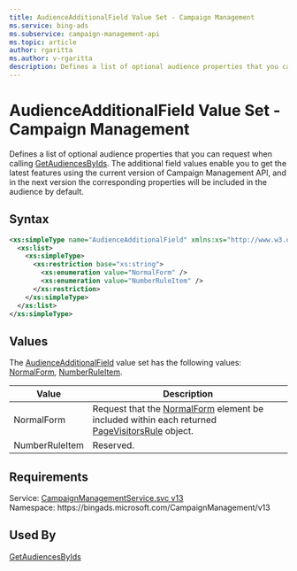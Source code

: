 ```yaml
---
title: AudienceAdditionalField Value Set - Campaign Management
ms.service: bing-ads
ms.subservice: campaign-management-api
ms.topic: article
author: rgaritta
ms.author: v-rgaritta
description: Defines a list of optional audience properties that you can request when calling GetAudiencesByIds.
---
```

# AudienceAdditionalField Value Set - Campaign Management
Defines a list of optional audience properties that you can request when calling [GetAudiencesByIds](getaudiencesbyids.md#returnadditionalfields). The additional field values enable you to get the latest features using the current version of Campaign Management API, and in the next version the corresponding properties will be included in the audience by default.  

## Syntax
```xml
<xs:simpleType name="AudienceAdditionalField" xmlns:xs="http://www.w3.org/2001/XMLSchema">
  <xs:list>
    <xs:simpleType>
      <xs:restriction base="xs:string">
        <xs:enumeration value="NormalForm" />
        <xs:enumeration value="NumberRuleItem" />
      </xs:restriction>
    </xs:simpleType>
  </xs:list>
</xs:simpleType>
```

## <a name="values"></a>Values

The [AudienceAdditionalField](audienceadditionalfield.md) value set has the following values: [NormalForm](#normalform), [NumberRuleItem](#numberruleitem).

|Value|Description|
|-----------|---------------|
|<a name="normalform"></a>NormalForm|Request that the [NormalForm](pagevisitorsrule.md#normalform) element be included within each returned [PageVisitorsRule](pagevisitorsrule.md) object.|
|<a name="numberruleitem"></a>NumberRuleItem|Reserved.|

## Requirements
Service: [CampaignManagementService.svc v13](https://campaign.api.bingads.microsoft.com/Api/Advertiser/CampaignManagement/v13/CampaignManagementService.svc)  
Namespace: https\://bingads.microsoft.com/CampaignManagement/v13  

## Used By
[GetAudiencesByIds](getaudiencesbyids.md)  
